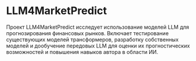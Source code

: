 # LLM4MarketPredict
Проект LLM4MarketPredict исследует использование моделей LLM для прогнозирования финансовых рынков. Включает тестирование существующих моделей трансформеров, разработку собственных моделей и дообучение передовых LLM для оценки их прогностических возможностей и повышения навыков автора в области ИИ.
